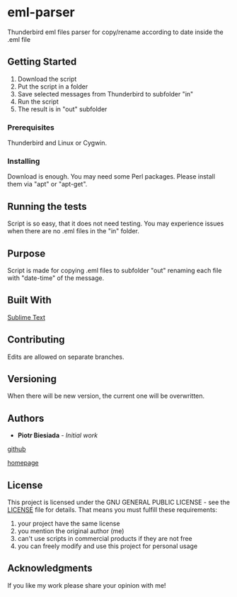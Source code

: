 # eml-parser
Thunderbird eml files parser for copy/rename according to date inside the .eml file

## Getting Started

1. Download the script
2. Put the script in a folder
3. Save selected messages from Thunderbird to subfolder "in"
4. Run the script
5. The result is in "out" subfolder

### Prerequisites

Thunderbird and Linux or Cygwin.

### Installing

Download is enough. You may need some Perl packages. Please install them via "apt" or "apt-get".

## Running the tests

Script is so easy, that it does not need testing. You may experience issues when there are no .eml files in the "in" folder.

## Purpose

Script is made for copying .eml files to subfolder "out" renaming each file with "date-time" of the message.

## Built With

[Sublime Text](https://www.sublimetext.com/)

## Contributing

Edits are allowed on separate branches.

## Versioning

When there will be new version, the current one will be overwritten.

## Authors

* **Piotr Biesiada** - *Initial work*

[github](https://github.com/pbies)

[homepage](https://pbies.net/)

## License

This project is licensed under the GNU GENERAL PUBLIC LICENSE - see the [LICENSE](LICENSE) file for details.
That means you must fulfill these requirements:
1. your project have the same license
2. you mention the original author (me)
3. can't use scripts in commercial products if they are not free
4. you can freely modify and use this project for personal usage

## Acknowledgments

If you like my work please share your opinion with me!
